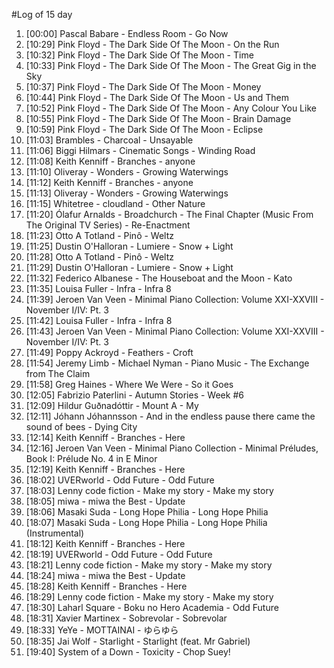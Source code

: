 #Log of 15 day

1. [00:00] Pascal Babare - Endless Room - Go Now
1. [10:29] Pink Floyd - The Dark Side Of The Moon - On the Run
1. [10:32] Pink Floyd - The Dark Side Of The Moon - Time
1. [10:33] Pink Floyd - The Dark Side Of The Moon - The Great Gig in the Sky
1. [10:37] Pink Floyd - The Dark Side Of The Moon - Money
1. [10:44] Pink Floyd - The Dark Side Of The Moon - Us and Them
1. [10:52] Pink Floyd - The Dark Side Of The Moon - Any Colour You Like
1. [10:55] Pink Floyd - The Dark Side Of The Moon - Brain Damage
1. [10:59] Pink Floyd - The Dark Side Of The Moon - Eclipse
1. [11:03] Brambles - Charcoal - Unsayable
1. [11:06] Biggi Hilmars - Cinematic Songs - Winding Road
1. [11:08] Keith Kenniff - Branches - anyone
1. [11:10] Oliveray - Wonders - Growing Waterwings
1. [11:12] Keith Kenniff - Branches - anyone
1. [11:13] Oliveray - Wonders - Growing Waterwings
1. [11:15] Whitetree - cloudland - Other Nature
1. [11:20] Ólafur Arnalds - Broadchurch - The Final Chapter (Music From The Original TV Series) - Re-Enactment
1. [11:23] Otto A Totland - Pinô - Weltz
1. [11:25] Dustin O'Halloran - Lumiere - Snow + Light
1. [11:28] Otto A Totland - Pinô - Weltz
1. [11:29] Dustin O'Halloran - Lumiere - Snow + Light
1. [11:32] Federico Albanese - The Houseboat and the Moon - Kato
1. [11:35] Louisa Fuller - Infra - Infra 8
1. [11:39] Jeroen Van Veen - Minimal Piano Collection: Volume XXI-XXVIII - November I/IV: Pt. 3
1. [11:42] Louisa Fuller - Infra - Infra 8
1. [11:43] Jeroen Van Veen - Minimal Piano Collection: Volume XXI-XXVIII - November I/IV: Pt. 3
1. [11:49] Poppy Ackroyd - Feathers - Croft
1. [11:54] Jeremy Limb - Michael Nyman - Piano Music - The Exchange from The Claim
1. [11:58] Greg Haines - Where We Were - So it Goes
1. [12:05] Fabrizio Paterlini - Autumn Stories - Week #6
1. [12:09] Hildur Guðnadóttir - Mount A - My
1. [12:11] Jóhann Jóhannsson - And in the endless pause there came the sound of bees - Dying City
1. [12:14] Keith Kenniff - Branches - Here
1. [12:16] Jeroen Van Veen - Minimal Piano Collection - Minimal Préludes, Book I: Prélude No. 4 in E Minor
1. [12:19] Keith Kenniff - Branches - Here
1. [18:02] UVERworld - Odd Future - Odd Future
1. [18:03] Lenny code fiction - Make my story - Make my story
1. [18:05] miwa - miwa the Best - Update
1. [18:06] Masaki Suda - Long Hope Philia - Long Hope Philia
1. [18:07] Masaki Suda - Long Hope Philia - Long Hope Philia (Instrumental)
1. [18:12] Keith Kenniff - Branches - Here
1. [18:19] UVERworld - Odd Future - Odd Future
1. [18:21] Lenny code fiction - Make my story - Make my story
1. [18:24] miwa - miwa the Best - Update
1. [18:28] Keith Kenniff - Branches - Here
1. [18:29] Lenny code fiction - Make my story - Make my story
1. [18:30] Laharl Square - Boku no Hero Academia - Odd Future
1. [18:31] Xavier Martinex - Sobrevolar - Sobrevolar
1. [18:33] YeYe - MOTTAINAI - ゆらゆら
1. [18:35] Jai Wolf - Starlight - Starlight (feat. Mr Gabriel)
1. [19:40] System of a Down - Toxicity - Chop Suey!
